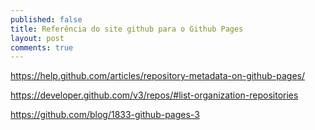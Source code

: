 ```yaml
---
published: false
title: Referência do site github para o Github Pages
layout: post
comments: true
---
```

https://help.github.com/articles/repository-metadata-on-github-pages/

https://developer.github.com/v3/repos/#list-organization-repositories

https://github.com/blog/1833-github-pages-3

